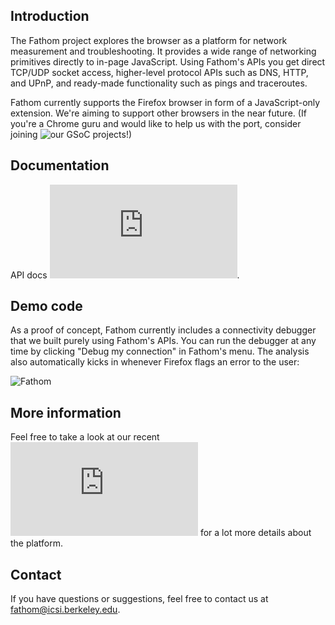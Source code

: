 ## Introduction
The Fathom project explores the browser as a platform for network measurement and troubleshooting. It provides a wide range of networking primitives directly to in-page JavaScript. Using Fathom's APIs you get direct TCP/UDP socket access, higher-level protocol APIs such as DNS, HTTP, and UPnP, and ready-made functionality such as pings and traceroutes.

Fathom currently supports the Firefox browser in form of a JavaScript-only extension. We're aiming to support other browsers in the near future. (If you're a Chrome guru and would like to help us with the port, consider joining ![our GSoC projects](http://measurementlab.net/gsoc_2013)!) 

## Documentation
API docs ![are available](http://fathom.icsi.berkeley.edu/docs/index.html).

## Demo code
As a proof of concept, Fathom currently includes a connectivity debugger that we built purely using Fathom's APIs. You can run the debugger at any time by clicking "Debug my connection" in Fathom's menu. The analysis also automatically kicks in whenever Firefox flags an error to the user:

![Fathom](http://icir.org/christian/proj/fathom/fathom.png)

## More information
Feel free to take a look at our recent ![IMC paper on Fathom](http://www.icir.org/christian/publications/2012-imc-fathom.pdf) for a lot more details about the platform.

## Contact
If you have questions or suggestions, feel free to contact us at fathom@icsi.berkeley.edu.
